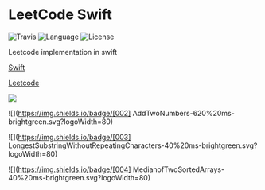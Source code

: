 # LeetCode Swift

![Travis](https://img.shields.io/travis/rust-lang/rust.svg)
![Language](https://img.shields.io/badge/language-swift%202.2-orange.svg)
![License](https://img.shields.io/badge/license-MIT-blue.svg)

Leetcode implementation in swift

[Swift](https://developer.apple.com/library/prerelease/ios/documentation/Swift/Conceptual/Swift_Programming_Language/GuidedTour.html "Swift")

[Leetcode](https://leetcode.com/ "Leetcode")

![](https://img.shields.io/badge/E-40%20ms-brightgreen.svg?link=http://abc.xyz&link=http://shields.io)
 
![](https://img.shields.io/badge/[002] AddTwoNumbers-620%20ms-brightgreen.svg?logoWidth=80)
 
![](https://img.shields.io/badge/[003] LongestSubstringWithoutRepeatingCharacters-40%20ms-brightgreen.svg?logoWidth=80)

![](https://img.shields.io/badge/[004] MedianofTwoSortedArrays-40%20ms-brightgreen.svg?logoWidth=80)
